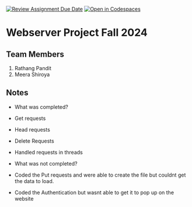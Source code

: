 [![Review Assignment Due Date](https://classroom.github.com/assets/deadline-readme-button-22041afd0340ce965d47ae6ef1cefeee28c7c493a6346c4f15d667ab976d596c.svg)](https://classroom.github.com/a/e3d5A5H6)
[![Open in Codespaces](https://classroom.github.com/assets/launch-codespace-2972f46106e565e64193e422d61a12cf1da4916b45550586e14ef0a7c637dd04.svg)](https://classroom.github.com/open-in-codespaces?assignment_repo_id=16143396)
# Webserver Project Fall 2024

## Team Members
1. Rathang Pandit
2. Meera Shiroya

## Notes
* What was completed?
* Get requests
* Head requests
* Delete Requests
* Handled requests in threads

* What was not completed?
* Coded the Put requests  and were able to create the file but couldnt get the data to load.
* Coded the Authentication but wasnt able to get it to pop up on the website
